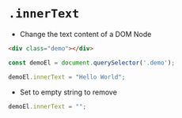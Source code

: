 # `.innerText`

- Change the text content of a DOM Node

```html
<div class="demo"></div>
```

```js
const demoEl = document.querySelector('.demo');

demoEl.innerText = "Hello World";
```

- Set to empty string to remove

```js
demoEl.innerText = "";
```

